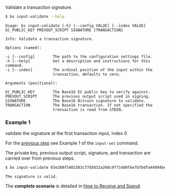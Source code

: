 Validate a transaction signature.
```sh
$ bx input-validate --help
```
```
Usage: bx input-validate [-h] [--config VALUE] [--index VALUE]           
EC_PUBLIC_KEY PREVOUT_SCRIPT SIGNATURE [TRANSACTION]                     

Info: Validate a transaction signature.                                  

Options (named):

-c [--config]        The path to the configuration settings file.        
-h [--help]          Get a description and instructions for this command.
-i [--index]         The ordinal position of the input within the        
                     transaction, defaults to zero.                      

Arguments (positional):

EC_PUBLIC_KEY        The Base16 EC public key to verify against.         
PREVOUT_SCRIPT       The previous output script used in signing.         
SIGNATURE            The Base16 Bitcoin signature to validate.           
TRANSACTION          The Base16 transaction. If not specified the        
                     transaction is read from STDIN.
```
### Example 1
validate the signature at the first transaction input, index 0

For the [previous step](bx-input-set#example-1) see Example 1 of the `input-set` command.

The private key, previous output script, signature, and transaction are carried over from previous steps.
```sh
$ bx input-validate 03e208f5403383c77d5832a268c9f71480f6e7bfbdfa44904becacfad66163ea31 "dup hash160 [ c564c740c6900b93afc9f1bdaef0a9d466adf6ee ] equalverify checksig" 30450221008f66d188c664a8088893ea4ddd9689024ea5593877753ecc1e9051ed58c15168022037109f0d06e6068b7447966f751de8474641ad2b15ec37f4a9d159b02af6817401 01000000017d01943c40b7f3d8a00a2d62fa1d560bf739a2368c180615b0a7937c0e883e7c000000006b4830450221008f66d188c664a8088893ea4ddd9689024ea5593877753ecc1e9051ed58c15168022037109f0d06e6068b7447966f751de8474641ad2b15ec37f4a9d159b02af68174012103e208f5403383c77d5832a268c9f71480f6e7bfbdfa44904becacfad66163ea31ffffffff01c8af0000000000001976a91458b7a60f11a904feef35a639b6048de8dd4d9f1c88ac00000000
```
```
The signature is valid.
```
The **complete scenario** is detailed in [How to Receive and Spend](How-to-Receive-and-Spend).